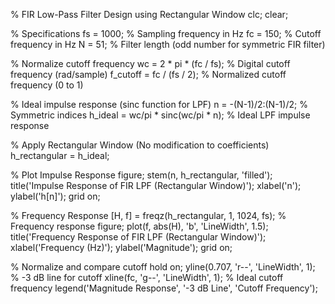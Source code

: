 % FIR Low-Pass Filter Design using Rectangular Window
clc;
clear;

% Specifications
fs = 1000;       % Sampling frequency in Hz
fc = 150;        % Cutoff frequency in Hz
N = 51;          % Filter length (odd number for symmetric FIR filter)

% Normalize cutoff frequency
wc = 2 * pi * (fc / fs);  % Digital cutoff frequency (rad/sample)
f_cutoff = fc / (fs / 2); % Normalized cutoff frequency (0 to 1)

% Ideal impulse response (sinc function for LPF)
n = -(N-1)/2:(N-1)/2;     % Symmetric indices
h_ideal = wc/pi * sinc(wc/pi * n);  % Ideal LPF impulse response

% Apply Rectangular Window (No modification to coefficients)
h_rectangular = h_ideal;

% Plot Impulse Response
figure;
stem(n, h_rectangular, 'filled');
title('Impulse Response of FIR LPF (Rectangular Window)');
xlabel('n');
ylabel('h[n]');
grid on;

% Frequency Response
[H, f] = freqz(h_rectangular, 1, 1024, fs);  % Frequency response
figure;
plot(f, abs(H), 'b', 'LineWidth', 1.5);
title('Frequency Response of FIR LPF (Rectangular Window)');
xlabel('Frequency (Hz)');
ylabel('Magnitude');
grid on;

% Normalize and compare cutoff
hold on;
yline(0.707, 'r--', 'LineWidth', 1);  % -3 dB line for cutoff
xline(fc, 'g--', 'LineWidth', 1);    % Ideal cutoff frequency
legend('Magnitude Response', '-3 dB Line', 'Cutoff Frequency');
